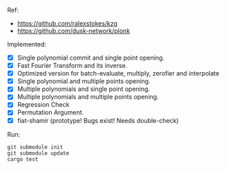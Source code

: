 Ref:
- https://github.com/ralexstokes/kzg
- https://github.com/dusk-network/plonk

Implemented:
- [X] Single polynomial commit and single point opening.
- [X] Fast Fourier Transform and its inverse.
- [X] Optimized version for batch-evaluate, multiply, zerofier and interpolate
- [X] Single polynomial and multiple points opening.
- [X] Multiple polynomials and single point opening.
- [X] Multiple polynomials and multiple points opening.
- [X] Regression Check 
- [X] Permutation Argument.
- [X] fiat-shamir (prototype! Bugs exist! Needs double-check)

Run:
```
git submodule init
git submodule update
cargo test
```
